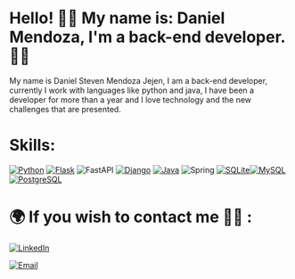 # Hello! 👋🏻 My name is: Daniel Mendoza, I'm a back-end developer. 👨‍💻

My name is Daniel Steven Mendoza Jejen, I am a back-end developer,
currently I work with languages like python and java, I have been a developer for more than a year and I love technology and the new challenges that are presented.

# Skills:
[![Python](https://img.shields.io/badge/Python-14354C?style=for-the-badge&logo=python&logoColor=white)]() [![Flask](https://img.shields.io/badge/Flask-000000?style=for-the-badge&logo=flask&logoColor=white)]() ![FastAPI](https://img.shields.io/badge/FastAPI-005571?style=for-the-badge&logo=fastapi) [![Django](https://img.shields.io/badge/Django-092E20?style=for-the-badge&logo=django&logoColor=white)]()
[![Java](https://img.shields.io/badge/Java-ED8B00?style=for-the-badge&logo=java&logoColor=white)]() ![Spring](https://img.shields.io/badge/spring-%236DB33F.svg?style=for-the-badge&logo=spring&logoColor=white)
[![SQLite](https://img.shields.io/badge/SQLite-07405E?style=for-the-badge&logo=sqlite&logoColor=white)]()[![MySQL](https://img.shields.io/badge/MySQL-00000F?style=for-the-badge&logo=mysql&logoColor=white)]()[![PostgreSQL](https://img.shields.io/badge/PostgreSQL-316192?style=for-the-badge&logo=postgresql&logoColor=white)]()

# 🌍 If you wish to contact me 👨‍💻 :
[![LinkedIn](https://img.shields.io/badge/LinkedIn-Daniel_Mendoza-0077B5?style=for-the-badge&logo=linkedin&logoColor=white&labelColor=101010)](https://www.linkedin.com/in/danimendozax/)

[![Email](https://img.shields.io/badge/danimendozajejen@gmail.com-my_personal_email-D14836?style=for-the-badge&logo=gmail&logoColor=white&labelColor=101010)]()
